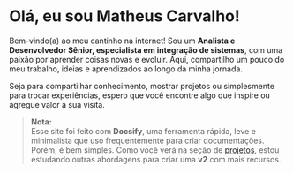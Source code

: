 # Olá, eu sou Matheus Carvalho!

Bem-vindo(a) ao meu cantinho na internet! Sou um **Analista e Desenvolvedor Sênior, especialista em integração de sistemas**, com uma paixão por aprender coisas novas e evoluir. Aqui, compartilho um pouco do meu trabalho, ideias e aprendizados ao longo da minha jornada.

Seja para compartilhar conhecimento, mostrar projetos ou simplesmente para trocar experiências, espero que você encontre algo que inspire ou agregue valor à sua visita.

> **Nota:**  
> Esse site foi feito com **Docsify**, uma ferramenta rápida, leve e minimalista que uso frequentemente para criar documentações. Porém, é bem simples. Como você verá na seção de [projetos](projetos.md), estou estudando outras abordagens para criar uma **v2** com mais recursos.